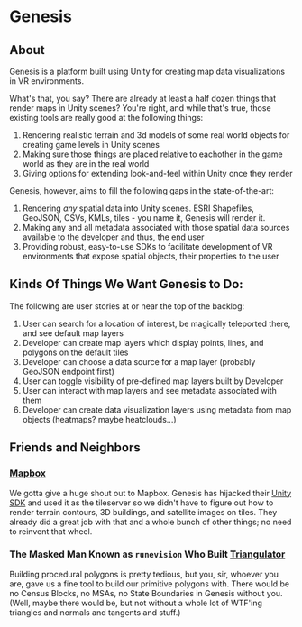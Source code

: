 # Genesis

## About

Genesis is a platform built using Unity for creating map data visualizations in VR environments. 

What's that, you say? There are already at least a half dozen things that render maps in Unity scenes? You're right, and while that's true, those existing tools are really good at the following things:

1. Rendering realistic terrain and 3d models of some real world objects for creating game levels in Unity scenes
2. Making sure those things are placed relative to eachother in the game world as they are in the real world
3. Giving options for extending look-and-feel within Unity once they render

Genesis, however, aims to fill the following gaps in the state-of-the-art:

1. Rendering _any_ spatial data into Unity scenes. ESRI Shapefiles, GeoJSON, CSVs, KMLs, tiles - you name it, Genesis will render it.
2. Making any and all metadata associated with those spatial data sources available to the developer and thus, the end user
3. Providing robust, easy-to-use SDKs to facilitate development of VR environments that expose spatial objects, their properties to the user

## Kinds Of Things We Want Genesis to Do:

The following are user stories at or near the top of the backlog:

1. User can search for a location of interest, be magically teleported there, and see default map layers 
2. Developer can create map layers which display points, lines, and polygons on the default tiles
3. Developer can choose a data source for a map layer (probably GeoJSON endpoint first)
4. User can toggle visibility of pre-defined map layers built by Developer
5. User can interact with map layers and see metadata associated with them
6. Developer can create data visualization layers using metadata from map objects (heatmaps? maybe heatclouds...)

## Friends and Neighbors

### [Mapbox](https://www.mapbox.com/studio/)
We gotta give a huge shout out to Mapbox. Genesis has hijacked their [Unity SDK](https://www.mapbox.com/unity/) and used it as the tileserver so we didn't have to figure out how to render terrain contours, 3D buildings, and satellite images on tiles. They already did a great job with that and a whole bunch of other things; no need to reinvent that wheel.

### The Masked Man Known as `runevision` Who Built [Triangulator](http://wiki.unity3d.com/index.php/Triangulator)
Building procedural polygons is pretty tedious, but you, sir, whoever you are, gave us a fine tool to build our primitive polygons with. There would be no Census Blocks, no MSAs, no State Boundaries in Genesis without you. (Well, maybe there would be, but not without a whole lot of WTF'ing triangles and normals and tangents and stuff.)
